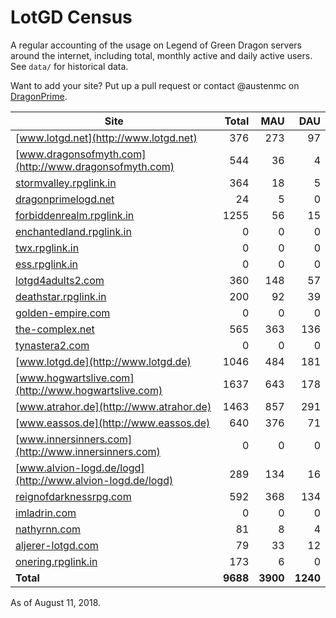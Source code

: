 # LotGD Census
A regular accounting of the usage on Legend of Green Dragon servers around the internet, including total, monthly active and daily active users. See `data/` for historical data.

Want to add your site? Put up a pull request or contact @austenmc on [DragonPrime](http://dragonprime.net).


Site | Total | MAU | DAU
--- | ---:| ---:| ---:
[www.lotgd.net](http://www.lotgd.net)|376|273|97
[www.dragonsofmyth.com](http://www.dragonsofmyth.com)|544|36|4
[stormvalley.rpglink.in](http://stormvalley.rpglink.in)|364|18|5
[dragonprimelogd.net](http://dragonprimelogd.net)|24|5|0
[forbiddenrealm.rpglink.in](http://forbiddenrealm.rpglink.in)|1255|56|15
[enchantedland.rpglink.in](http://enchantedland.rpglink.in)|0|0|0
[twx.rpglink.in](http://twx.rpglink.in)|0|0|0
[ess.rpglink.in](http://ess.rpglink.in)|0|0|0
[lotgd4adults2.com](http://lotgd4adults2.com)|360|148|57
[deathstar.rpglink.in](http://deathstar.rpglink.in)|200|92|39
[golden-empire.com](http://golden-empire.com)|0|0|0
[the-complex.net](http://the-complex.net)|565|363|136
[tynastera2.com](http://tynastera2.com)|0|0|0
[www.lotgd.de](http://www.lotgd.de)|1046|484|181
[www.hogwartslive.com](http://www.hogwartslive.com)|1637|643|178
[www.atrahor.de](http://www.atrahor.de)|1463|857|291
[www.eassos.de](http://www.eassos.de)|640|376|71
[www.innersinners.com](http://www.innersinners.com)|0|0|0
[www.alvion-logd.de/logd](http://www.alvion-logd.de/logd)|289|134|16
[reignofdarknessrpg.com](http://reignofdarknessrpg.com)|592|368|134
[imladrin.com](http://imladrin.com)|0|0|0
[nathyrnn.com](http://nathyrnn.com)|81|8|4
[aljerer-lotgd.com](http://aljerer-lotgd.com)|79|33|12
[onering.rpglink.in](http://onering.rpglink.in)|173|6|0
**Total**|**9688**|**3900**|**1240**

As of August 11, 2018.
